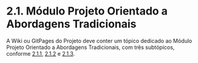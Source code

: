# 2.1. Módulo Projeto Orientado a Abordagens Tradicionais

A Wiki ou GitPages do Projeto deve conter um tópico dedicado ao Módulo Projeto Orientado a Abordagens Tradicionais, com três subtópicos, conforme [2.1.1](/docs/modelagem/uml_estaticos.md), [2.1.2](/docs/modelagem/uml_dinamicos.md) e [2.1.3](/docs/modelagem/agil.md).  
